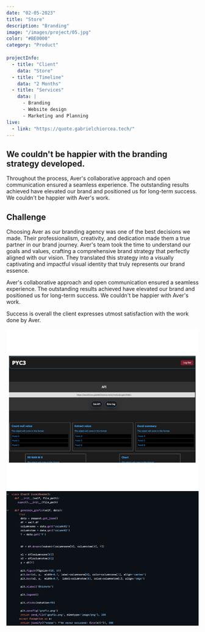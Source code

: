 ```yaml
---
date: "02-05-2023"
title: "Store"
description: "Branding"
image: "/images/project/05.jpg"
color: "#BE0000"
category: "Product"

projectInfo:
  - title: "Client"
    data: "Store"
  - title: "Timeline"
    data: "2 Months"
  - title: "Services"
    data: |
      - Branding
      - Website design
      - Marketing and Planning
live:
  - link: "https://quote.gabrielchiorcea.tech/"
---
```


## We couldn't be happier with the branding strategy developed.

Throughout the process, Aver's collaborative approach and open communication ensured a seamless experience. The outstanding results achieved have elevated our brand and positioned us for long-term success. We couldn't be happier with Aver's work.


## Challenge

Choosing Aver as our branding agency was one of the best decisions we made. Their professionalism, creativity, and dedication made them a true partner in our brand journey. Aver's team took the time to understand our goals and values, crafting a comprehensive brand strategy that perfectly aligned with our vision. They translated this strategy into a visually captivating and impactful visual identity that truly represents our brand essence.

Aver's collaborative approach and open communication ensured a seamless experience. The outstanding results achieved have elevated our brand and positioned us for long-term success. We couldn't be happier with Aver's work.

Success is overall the client expresses utmost satisfaction with the work done by Aver.

<div class="image columns-1 sm:columns-2 gap-8">

![CocaCola 01.](/images/project/05-01.jpg)
![CocaCola 02.](/images/project/05-02.jpg)
</div>




